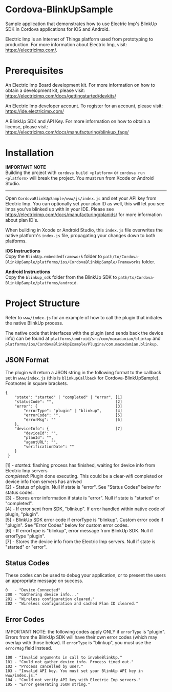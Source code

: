 Cordova-BlinkUpSample
===========
Sample application that demonstrates how to use Electric Imp's BlinkUp SDK in Cordova applications for iOS and Android.

Electric Imp is an Internet of Things platform used from prototyping to production. For more information about Electric Imp, visit: https://electricimp.com/. 

Prerequisites
===========
An Electric Imp Board development kit. For more information on how to obtain a development kit, please visit: https://electricimp.com/docs/gettingstarted/devkits/ 

An Electric Imp developer account. To register for an account, please visit: https://ide.electricimp.com/

A BlinkUp SDK and API Key. For more information on how to obtain a license, please visit: https://electricimp.com/docs/manufacturing/blinkup_faqs/

Installation
===========
**IMPORTANT NOTE**<br>
Building the project with `cordova build <platform>` or `cordova run <platform>` will break the project. You must run from Xcode or Android Studio.
****

Open `CordovaBlinkUpSample/www/js/index.js` and set your API key from Electric Imp. You can optionally set your plan ID as well, this will let you see Imps you've blinked up with in your IDE. Please see https://electricimp.com/docs/manufacturing/planids/ for more information about plan ID's.

When building in Xcode or Android Studio, this `index.js` file overwrites the native platform's `index.js` file, propagating your changes down to both platforms.

**iOS Instructions**<br>
Copy the `BlinkUp.embeddedframework` folder to `path/to/Cordova-BlinkUpSample/platforms/ios/CordovaBlinkUpSample/Frameworks` folder.

**Android Instructions**<br>
Copy the `blinkup_sdk` folder from the BlinkUp SDK to `path/to/Cordova-BlinkUpSample/platforms/android`. 

Project Structure
===========
Refer to `www/index.js` for an example of how to call the plugin that initiates the native BlinkUp process. 

The native code that interfaces with the plugin (and sends back the device info) can be found at `platforms/android/src/com/macadamian/blinkup` and `platforms/ios/CordovaBlinkUpExample/Plugins/com.macadamian.blinkup`.

JSON Format
-----------
The plugin will return a JSON string in the following format to the callback set in `www/index.js` (this is `blinkupCallback` for Cordova-BlinkUpSample). Footnotes in square brackets.
```
{
    "state": "started" | "completed" | "error", [1]
    "statusCode": "",                           [2]
    "error": {                                  [3]
        "errorType": "plugin" | "blinkup",      [4]
        "errorCode": "",                        [5]
        "errorMsg": ""                          [6]
    },
    "deviceInfo": {                             [7]
        "deviceId": "",
        "planId": "",
        "agentURL": "",
        "verificationDate": ""
    }
 }
```
[1] - *started*: flashing process has finished, waiting for device info from Electric Imp servers<br>
*completed*: Plugin done executing. This could be a clear-wifi completed or device info from servers has arrived<br>
[2] - Status of plugin. Null if state is "error". See "Status Codes" below for status codes.<br>
[3] - Stores error information if state is "error". Null if state is "started" or "completed".<br>
[4] - If error sent from SDK, "blinkup". If error handled within native code of plugin, "plugin".<br>
[5] - BlinkUp SDK error code if errorType is "blinkup". Custom error code if "plugin". See "Error Codes" below for custom error codes.<br>
[6] - If errorType is "blinkup", error message from BlinkUp SDK. Null if errorType "plugin".<br>
[7] - Stores the device info from the Electric Imp servers. Null if state is "started" or "error".

Status Codes
-----------
These codes can be used to debug your application, or to present the users an appropriate message on success.
```
0   - "Device Connected"
200 - "Gathering device info..."
201 - "Wireless configuration cleared."
202 - "Wireless configuration and cached Plan ID cleared."
```

Error Codes
----------
IMPORTANT NOTE: the following codes apply ONLY if `errorType` is "plugin". Errors from the BlinkUp SDK will have their own error codes (which may overlap with those below). If `errorType` is "blinkup", you must use the `errorMsg` field instead.
```
100 - "Invalid arguments in call to invokeBlinkUp."
101 - "Could not gather device info. Process timed out."
102 - "Process cancelled by user."
103 - "Invalid API key. You must set your BlinkUp API key in www/index.js." 
104 - "Could not verify API key with Electric Imp servers."
105 - "Error generating JSON string."
```

